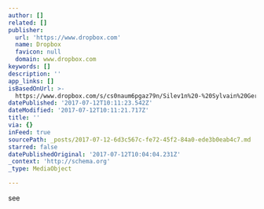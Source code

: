 ```yaml
---
author: []
related: []
publisher:
  url: 'https://www.dropbox.com'
  name: Dropbox
  favicon: null
  domain: www.dropbox.com
keywords: []
description: ''
app_links: []
isBasedOnUrl: >-
  https://www.dropbox.com/s/cs0naum6pgaz79n/Silev1n%20-%20Sylvain%20Gergeaux%20-%20Media%20Kit%202017.pdf
datePublished: '2017-07-12T10:11:23.542Z'
dateModified: '2017-07-12T10:11:21.717Z'
title: ''
via: {}
inFeed: true
sourcePath: _posts/2017-07-12-6d3c567c-fe72-45f2-84a0-ede3b0eab4c7.md
starred: false
datePublishedOriginal: '2017-07-12T10:04:04.231Z'
_context: 'http://schema.org'
_type: MediaObject

---
```

see